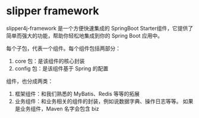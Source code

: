 # slipper framework

slipper4j-framework 是一个方便快速集成的 SpringBoot Starter组件，它提供了简单而强大的功能，帮助你轻松地集成到你的 Spring Boot 应用中。

每个子包，代表一个组件。每个组件包括两部分：
1. core 包：是该组件的核心封装
2. config 包：是该组件基于 Spring 的配置

组件，也分成两类：
1. 框架组件：和我们熟悉的 MyBatis、Redis 等等的拓展
2. 业务组件：和业务相关的组件的封装，例如说数据字典、操作日志等等。
如果是业务组件，Maven 名字会包含 biz